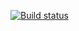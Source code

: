 [![Build status](https://ci.appveyor.com/api/projects/status/16r9tb12j721cmvi?svg=true)](https://ci.appveyor.com/project/JulietteT/sel-v1yje)
